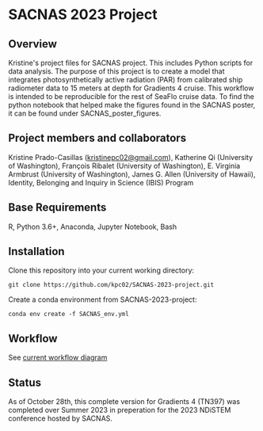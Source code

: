 # SACNAS 2023 Project

## Overview
Kristine's project files for SACNAS project. This includes Python scripts for data analysis. The purpose of this project is to create a model that integrates photosynthetically active radiation (PAR) from calibrated ship radiometer data to 15 meters at depth for Gradients 4 cruise. This workflow is intended to be reproducible for the rest of SeaFlo cruise data. To find the python notebook that helped make the figures found in the SACNAS poster, it can be found under SACNAS_poster_figures.
## Project members and collaborators
Kristine Prado-Casillas (kristinepc02@gmail.com), Katherine Qi (University of Washington), François Ribalet (University of Washington), E. Virginia Armbrust (University of Washington), James G. Allen (University of Hawaii), Identity, Belonging and Inquiry in Science (IBIS) Program
## Base Requirements
R, Python 3.6+, Anaconda, Jupyter Notebook, Bash
## Installation
Clone this repository into your current working directory:
```
git clone https://github.com/kpc02/SACNAS-2023-project.git
```

Create a conda environment from SACNAS-2023-project:
```
conda env create -f SACNAS_env.yml
```
## Workflow
See [current workflow diagram](https://github.com/kpc02/SACNAS-2023-project/blob/main/SACNAS%202023%20project%20workflow.pdf) 
## Status
As of October 28th, this complete version for Gradients 4 (TN397) was completed over Summer 2023 in preperation for the 2023 NDiSTEM conference hosted by SACNAS.
